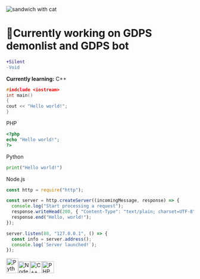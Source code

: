 ![sandwich with cat](https://media.tenor.com/fTTVgygGDh8AAAAC/kitty-cat-sandwich.gif)
# :microscope:Currently working on GDPS demonlist and GDPS bot
```diff
+Silent
-Void
```
**Currently learning:**
C++
```cpp
#indclude <iostream>
int main()
{
cout << "Hello world!";
}
```
PHP
```php
<?php
echo "Hello world!";
?>
```
Python
```py
print("Hello world!")
```
Node.js
```js
const http = require("http");

const server = http.createServer((incomingMessage, response) => {
  console.log("Start processing a request");
  response.writeHead(200, { "Content-Type": "text/plain; charset=UTF-8" });
  response.end("Hello, world!");
});

server.listen(80, "127.0.0.1", () => {
  const info = server.address();
  console.log(`Server launched!`);
});
```
<img src="https://s3.dualstack.us-east-2.amazonaws.com/pythondotorg-assets/media/community/logos/python-logo-only.png" alt="Python" height=40 width=32><img src="https://cdn-icons-png.flaticon.com/512/5968/5968322.png" alt="Node.js" height=32 width=32><img src="https://cdn-icons-png.flaticon.com/512/6132/6132222.png" alt="C++" height=32 width=32><img src="https://cdn-icons-png.flaticon.com/512/919/919830.png" alt="PHP" height=32 width=32>
